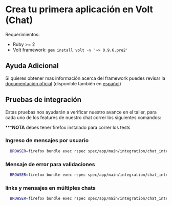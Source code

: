 # Crea tu primera aplicación en Volt (Chat)

Requerimientos:
* Ruby >= 2
* Volt framework: `gem install volt -v '~> 0.9.6.pre2'`

## Ayuda Adicional

Si quieres obtener mas información acerca del framework puedes revisar
la [documentación oficial](http://docs.voltframework.com/en/index.html)
(disponible también en [español](http://docs.voltframework.com/es/index.html))

## Pruebas de integración

Estas pruebas nos ayudarán a verificar nuestro avance en el taller,
para cada uno de los features de nuestro chat correr los siguientes comandos:

*****NOTA** debes tener firefox instalado para correr los tests

### Ingreso de mensajes por usuario
```bash
  BROWSER=firefox bundle exec rspec spec/app/main/integration/chat_integration_spec.rb:18
```
### Mensaje de error para validaciones
```bash
  BROWSER=firefox bundle exec rspec spec/app/main/integration/chat_integration_spec.rb:33
```
### links y mensajes en múltiples chats
```bash
  BROWSER=firefox bundle exec rspec spec/app/main/integration/chat_integration_spec.rb:42
```
